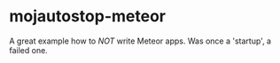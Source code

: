 # mojautostop-meteor

A great example how to *NOT* write Meteor apps. Was once a 'startup', a failed one.
